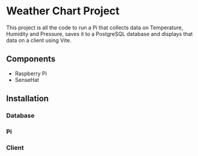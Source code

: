 # Weather Chart Project

This project is all the code to run a Pi that collects data on Temperature, Humidity and Pressure, saves it to a PostgreSQL database and displays that data on a client using Vite.

## Components

- Raspberry Pi
- SenseHat

## Installation

### Database

### Pi

### Client